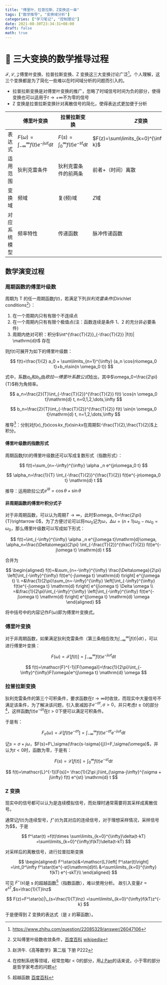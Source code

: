 ```yaml
---
title: "傅里叶、拉普拉斯、Z变换这一串"
tags: ["数学推导", "变换域分析"]
categories: ["学习笔记", "控制理论"]
date: 2021-08-30T23:34:31+08:00
draft: false
math: true
---
```


# 📶 三大变换的数学推导过程

$\mathscr{F,L,Z}$傅里叶变换、拉普拉斯变换、Z 变换这三大变换讨论广泛[^zhihu]。个人理解，这三个变换都是为了简化一些难以在时间域分析的问题而引入的。

- 拉普拉斯变换是对傅里叶变换的推广，忽略了时域信号时间为负的部分，使得变换也可以适用于$t\rightarrow +\infty$不为零的信号
- Z 变换是拉普拉斯变换针对离散信号的简化，使得表达式更加便于分析

|              | 傅里叶变换                                                        | 拉普拉斯变换                                | $Z$变换                                      |
| ------------ | ----------------------------------------------------------------- | ------------------------------------------- | -------------------------------------------- |
| 表达式       | $F(\omega)=\int_{-\infty}^{\infty}f(t)e^{-j\omega t}\mathrm{d} t$ | $F(s)=\int_0^\infty f(t)e^{-st}\mathrm{d}t$ | $F(z)=\sum\limits_{k=0}^{\infty}f(kT)z^{-k}$ |
| 适用范围     | 狄利克雷条件                                                      | 狄利克雷条件的前两条                        | 前者+（时间）离散                            |
| 变换域       | 频域                                                              | 复(频)域                                    | $Z$域                                        |
| 对应系统模型 | 频率特性                                                          | 传递函数                                    | 脉冲传递函数                                 |

[^zhihu]: https://www.zhihu.com/question/22085329/answer/26047106

## 数学演变过程

### 周期函数的傅里叶级数

周期为 T 的任一周期函数$f(t)$，若满足下列*狄利克雷条件*(Dirichlet conditions[^dirichlet-conditions]）：

1. 在一个周期内只有有限个不连续点
2. 在一个周期内只有有限个极值点(注：函数连续是条件 1、2 的充分非必要条件)
3. 周期内绝对可积：积分$\int^{\frac{T}{2}}_{-\frac{T}{2}} |f(t)| \mathrm{d}t$ 存在

则$f(t)$可展开为如下的傅里叶级数：

$$
f(t)=\frac{1}{2} a_0 + \sum\limits_{n=1}^{\infty} (a_n \cos{n\omega_0 t}+b_n\sin{n \omega_0 t})
$$

[^dirichlet-conditions]: 又叫傅里叶级数收敛条件，[百度百科](https://baike.baidu.com/item/狄利克雷条件/3807787) [wikipedia](https://en.wikipedia.org/wiki/Dirichlet_conditions)

式中，系数$a_n$和$b_n$由*欧拉—傅里叶系数公式*给出，其中$\omega_0=\frac{2\pi}{T}$称为角频率。

$$
a_n=\frac{2}{T}\int_{-\frac{T}{2}}^{\frac{T}{2}} f(t) \cos{n \omega_0 t}\mathrm{d} t,
n=0,1,2,\dots,\infty
$$

$$
b_n=\frac{2}{T}\int_{-\frac{T}{2}}^{\frac{T}{2}} f(t) \sin{n \omega_0 t}\mathrm{d} t,
n=1,2,\dots,\infty
$$

推导[^p222]：分别对$f(x),f(x)\cos kx, f(x)\sin kx$在周期$[-\frac{T}{2},\frac{T}{2}]$上积分。

[^p222]: 赵洪牛.《高等数学》第二版 下册 P222

#### 傅里叶级数的指数形式

周期函数$f(t)$的傅里叶级数还可以写成复数形式（指数形式）：

$$
f(t)=\sum_{n=-\infty}^{\infty} \alpha _n e^{jn\omega_0 t}
$$

$$
\alpha_n=\frac{1}{T} \int_{-\frac{T}{2}}^{\frac{T}{2}}
f(t)e^{-jn\omega_0 t} \mathrm{d} t
$$

推导：运用欧拉公式$e^{i\theta}=\cos\theta + \sin \theta$

#### 非周期函数的傅里叶积分式子

对于非周期函数，可以认为周期$T\rightarrow \infty$，此时$\omega_ 0=\frac{2\pi}{T}\rightarrow 0$，为了方便讨论可以将$n\omega_0$记为$\omega$，$\Delta \omega=(n+1)\omega_0-n\omega_0=\omega_0$，那么傅里叶级数可以写成如下形式：

$$
f(t)=\int_{-\infty}^{\infty} \alpha _n e^{j\omega t}\mathrm{d}\omega,
\alpha_n=\frac{\Delta\omega}{2\pi} \int_{-\frac{T}{2}}^{\frac{T}{2}}
f(t)e^{-j\omega t} \mathrm{d} t
$$

合并为

$$
\begin{aligned}
f(t)=&\sum_{n=-\infty}^{\infty} \frac{\Delta\omega}{2\pi} \left[\int_{-\infty}^{\infty}
f(t)e^{-j\omega t} \mathrm{d} t\right] e^{j\omega t}
\\
=&\frac{1}{2\pi}\sum_{n=-\infty}^{\infty} \left[\int_{-\infty}^{\infty}
f(t)e^{-j\omega t} \mathrm{d} t\right] e^{j\omega t} \Delta \omega
\\
=&\frac{1}{2\pi}\int_{-\infty}^{\infty} \left[\int_{-\infty}^{\infty}
f(t)e^{-j\omega t} \mathrm{d} t\right] e^{j\omega t} \mathrm{d} \omega
\end{aligned}
$$

将中括号中的内容记作$F(\omega)$即为傅里叶变换式。

### 傅里叶变换

对于非周期函数，如果满足狄利克雷条件（第三条相应改为$\int^{\infty}_{-\infty} |f(t)| \mathrm{d}t$），可以进行傅里叶变换：

$$
F(\omega)=\mathscr{F}[f(t)]=\int_{-\infty}^{\infty}f(t)e^{-j\omega t}\mathrm{d} t
$$

$$
f(t)=\mathscr{F}^{-1}[F(\omega)]=\frac{1}{2\pi}\int_{-\infty}^{\infty}F(\omega)e^{j\omega t} \mathrm{d} \omega
$$

### 拉普拉斯变换

狄利克雷条件的第三个可积条件，要求函数在$t\rightarrow \infty$时收敛，而现实中大量信号不满足该条件，为了解决该问题，引入衰减因子$e^{-\sigma t},\sigma>0$，并只考虑$t\ge 0$的部分[^ignore-past]，这样函数$f(t)e^{-\sigma t}$在$t > 0$下便可以满足可积条件。

于是有：

$$
F_\sigma(\omega)
=\mathscr{F}[f(t)e^{-\sigma t}]
=\int_{-\infty}^{\infty}f(t)e^{-\sigma t}e^{-j\omega t}\mathrm{d} t
$$

记$s=\sigma+j\omega$，$F(s)=F\_\sigma(\frac{s-\sigma}{j})=F_\sigma(\omega)$，并认为$t<0$时，函数为零，于是有：

$$
F(s)=\mathscr{L}[f(t)]=\int_0^\infty f(t)e^{-st}\mathrm{d}t
$$

$$
f(t)=\mathscr{L}^{-1}[F(s)]=
\frac{1}{2\pi j}\int_{\sigma-j\infty}^{\sigma + j\infty} f(t) e^{st} \mathrm{d} t
$$

[^ignore-past]: 在控制系统等领域，经常忽略$t<0$的部分，用[J Pan](https://www.zhihu.com/people/galieluo)的话来说，小于零的部分是哲学家考虑的问题

### Z 变换

现实中的信号都可以认为是连续模拟信号，而处理时通常需要将其采样成离散信号。

通常记$f(t)$为连续型号，$f^\star(t)$为其对应的连续信号，对于理想采样情况，采样信号为$$，于是

$$
f^\star(t)
=f(t)\times \sum\limits_{k=0}^{\infty}\delta(t-kT)
=\sum\limits_{k=0}^{\infty}f(kT)\delta(t-kT)
$$

对采样后的离散信号，进行拉普拉斯变换

$$
\begin{aligned}
F^\star(s)&=\mathscr{L}\left[ f^\star(t)\right]
=\int_0^\infty f^\star(t)e^{-st}\mathrm{d}t\\
&=\sum\limits_{k=0}^{\infty} f(kT) e^{-skT}\\
\end{aligned}
$$

可见 $F^\star(s)$是 s 的超越函数[^transcendental-functions]（指数函数），难以使用分析。
故引入变量$z=e^{sT}$,$s=\frac{1}{T}lnz$

$$
F(z)=F^\star(s)|\_{s=\frac{1}{T}lnz}
=\sum\limits\_{k=0}^{\infty}f(kT)z^{-k}
$$

于是便得到 Z 变换的表达式（是 z 的幂函数）。

[^transcendental-functions]: 超越函数 [百度百科](https://baike.baidu.com/item/%E8%B6%85%E8%B6%8A%E5%87%BD%E6%95%B0/3365811)
